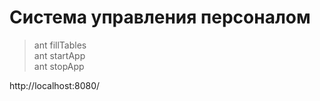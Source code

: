 # Система управления персоналом
> ant fillTables  
ant startApp  
ant stopApp

http://localhost:8080/
